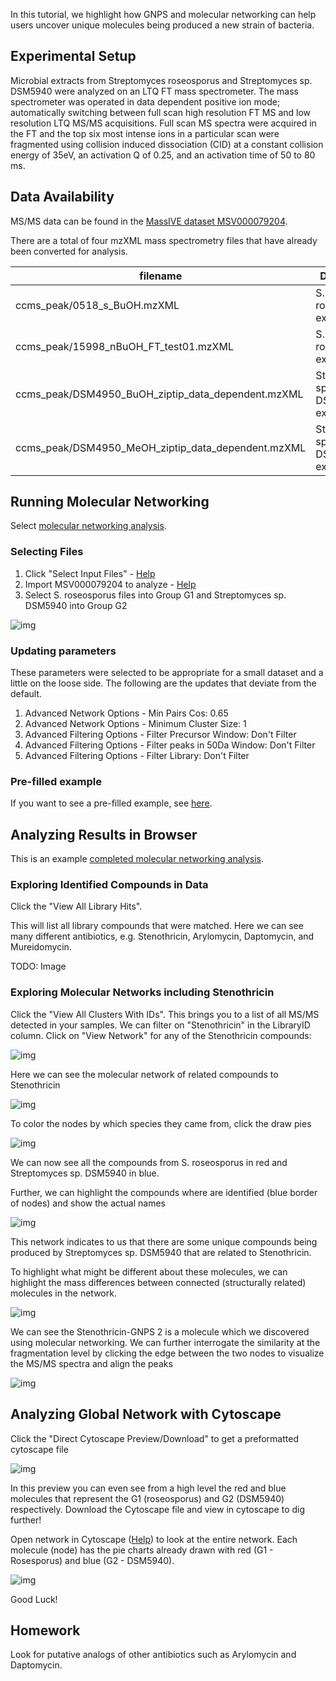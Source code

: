 
In this tutorial, we highlight how GNPS and molecular networking can help users uncover unique molecules being produced a new strain of bacteria.

## Experimental Setup

Microbial extracts from Streptomyces roseosporus and Streptomyces sp. DSM5940 were analyzed on an LTQ FT mass spectrometer. The mass spectrometer was operated in data dependent positive ion mode; automatically switching between full scan high resolution FT MS and low resolution LTQ MS/MS acquisitions. Full scan MS spectra were acquired in the FT and the top six most intense ions in a particular scan were fragmented using collision induced dissociation (CID) at a constant collision energy of 35eV, an activation Q of 0.25, and an activation time of 50 to 80 ms.

## Data Availability

MS/MS data can be found in the [MassIVE dataset MSV000079204](https://massive.ucsd.edu/ProteoSAFe/dataset.jsp?task=d74ca92d9dec4e2883f28506c670e3ca).

There are a total of four mzXML mass spectrometry files that have already been converted for analysis.

| filename  | Description          |
| ------------- |-------------|
| ccms_peak/0518_s_BuOH.mzXML | S. roseosporus extract |
| ccms_peak/15998_nBuOH_FT_test01.mzXML | S. roseosporus extract |
| ccms_peak/DSM4950_BuOH_ziptip_data_dependent.mzXML | Streptomyces sp. DSM5940 extract |
| ccms_peak/DSM4950_MeOH_ziptip_data_dependent.mzXML | Streptomyces sp. DSM5940 extract |

## Running Molecular Networking

Select [molecular networking analysis](https://gnps.ucsd.edu/ProteoSAFe/index.jsp?params=%7B%22workflow%22:%22METABOLOMICS-SNETS-V2%22,%22library_on_server%22:%22d.speclibs;%22%7D).

### Selecting Files

1. Click "Select Input Files" - [Help](networking#selecting-files-to-analyze)
2. Import MSV000079204 to analyze - [Help](networking#selecting-files-to-analyze)
3. Select S. roseosporus files into Group G1 and Streptomyces sp. DSM5940 into Group G2

![img](/img/tutorials/strep_selection.png)

### Updating parameters

These parameters were selected to be appropriate for a small dataset and a little on the loose side. The following are the updates that deviate from the default.

1. Advanced Network Options - Min Pairs Cos: 0.65
2. Advanced Network Options - Minimum Cluster Size: 1
3. Advanced Filtering Options - Filter Precursor Window: Don't Filter
4. Advanced Filtering Options - Filter peaks in 50Da Window: Don't Filter
5. Advanced Filtering Options - Filter Library: Don't Filter

### Pre-filled example

If you want to see a pre-filled example, see [here](https://gnps.ucsd.edu/ProteoSAFe/index.jsp?task=24b62946372c4044b49fceb662856e41).

## Analyzing Results in Browser

This is an example [completed molecular networking analysis](https://gnps.ucsd.edu/ProteoSAFe/status.jsp?task=24b62946372c4044b49fceb662856e41).

### Exploring Identified Compounds in Data

Click the "View All Library Hits".

This will list all library compounds that were matched. Here we can see many different antibiotics, e.g. Stenothricin, Arylomycin, Daptomycin, and Mureidomycin.

TODO: Image

### Exploring Molecular Networks including Stenothricin

Click the "View All Clusters With IDs". This brings you to a list of all MS/MS detected in your samples. We can filter on "Stenothricin" in the LibraryID column. Click on "View Network" for any of the Stenothricin compounds:

![img](/img/tutorials/viewnetwork.png)

Here we can see the molecular network of related compounds to Stenothricin

![img](/img/tutorials/network1.png)

To color the nodes by which species they came from, click the draw pies

![img](/img/tutorials/network2.png)

We can now see all the compounds from S. roseosporus in red and Streptomyces sp. DSM5940 in blue.

Further, we can highlight the compounds where are identified (blue border of nodes) and show the actual names

![img](/img/tutorials/network3.png)

This network indicates to us that there are some unique compounds being produced by Streptomyces sp. DSM5940 that are related to Stenothricin.

To highlight what might be different about these molecules, we can highlight the mass differences between connected (structurally related) molecules in the network.

![img](/img/tutorials/network4.png)

We can see the Stenothricin-GNPS 2 is a molecule which we discovered using molecular networking. We can further interrogate the similarity at the fragmentation level by clicking the edge between the two nodes to visualize the MS/MS spectra and align the peaks

![img](/img/tutorials/network5.png)

## Analyzing Global Network with Cytoscape

Click the "Direct Cytoscape Preview/Download" to get a preformatted cytoscape file

![img](/img/tutorials/cytoscape1.png)

In this preview you can even see from a high level the red and blue molecules that represent the G1 (roseosporus) and G2 (DSM5940) respectively. Download the Cytoscape file and view in cytoscape to dig further!

Open network in Cytoscape ([Help](cytoscape.md)) to look at the entire network. Each molecule (node) has the pie charts already drawn with red (G1 - Rosesporus) and blue (G2 - DSM5940).

![img](/img/tutorials/cytoscape3.png)

Good Luck!

## Homework

Look for putative analogs of other antibiotics such as Arylomycin and Daptomycin.
